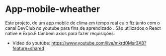# App-mobile-wheather
Este projeto, de um app mobile de clima em tempo real eu o fiz junto com o canal DevClub no youtube para fins de aprendizado .
São utilizados o React native e Expo.E tambem axios para fazer requisições.

- Video do youtube: https://www.youtube.com/live/mkrd0Msr3X8?feature=shared
